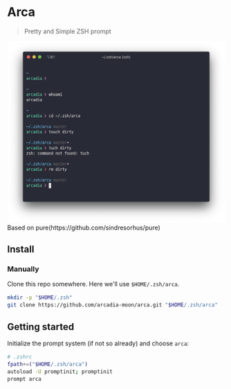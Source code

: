 # Arca
> Pretty and Simple ZSH prompt

<img src="screenshot.png" width="864">
Based on pure(https://github.com/sindresorhus/pure)

## Install

### Manually

Clone this repo somewhere. Here we'll use `$HOME/.zsh/arca`.

```sh
mkdir -p "$HOME/.zsh"
git clone https://github.com/arcadia-moon/arca.git "$HOME/.zsh/arca"
```

## Getting started

Initialize the prompt system (if not so already) and choose `arca`:

```sh
# .zshrc
fpath+=("$HOME/.zsh/arca")
autoload -U promptinit; promptinit
prompt arca
```

